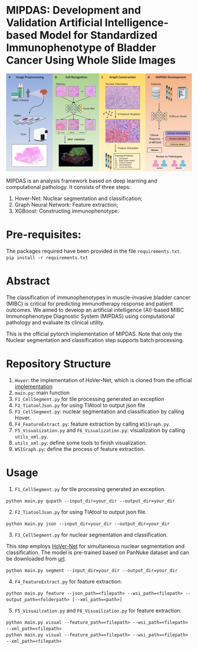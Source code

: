 # MIPDAS: Development and Validation Artificial Intelligence-based Model for Standardized Immunophenotype of Bladder Cancer Using Whole Slide Images

![Figure](https://github.com/zqy396/MIPDAS/blob/main/Figure/Figure.jpg)

MIPDAS is an analysis framework based on deep learning and computational pathology. It consists of three steps: 
1) Hover-Net: Nuclear segmentation and classification;
2) Graph Neural Network: Feature extraction;
3) XGBoost: Constructing immunophenotype.

# Pre-requisites:
The packages required have been provided in the file ```requirements.txt```.
<br>
```pip install -r requirements.txt```

# Abstract
The classification of immunophenotypes in muscle-invasive bladder cancer (MIBC) is critical for predicting immunotherapy response and patient outcomes. We aimed to develop an artificial intelligence (AI)-based MIBC Immunophenotype Diagnostic System (MIPDAS) using computational pathology and evaluate its clinical utility.

This is the official pytorch implementation of MIPDAS. Note that only the Nuclear segmentation and classification step supports batch processing.

# Repository Structure

1) ```Hover```: the implementation of HoVer-Net, which is cloned from the official [implementation](https://github.com/vqdang/hover_net)
2) ```main.py```: main function
3) ```F1_CellSegment.py``` for tile processing generated an exception
4) ```F2_TiatoolJson.py``` for using TIAtool to output json file
5) ```F3_CellSegment.py```: nuclear segmentation and classification by calling Hover.
6) ```F4_FeatureExtract.py```: feature extraction by calling ```WSIGraph.py```.
7) ```F5_Visualization.py``` and ```F6_Visualization.py```: visualization by calling ```utils_xml.py```.
8) ```utils_xml.py```: define some tools to finish visualization.
9) ```WSIGraph.py```: define the process of feature extraction.

# Usage

1. ```F1_CellSegment.py``` for tile processing generated an exception.

```python main.py qupath --input_dir=your_dir --output_dir=your_dir```


2. ```F2_TiatoolJson.py``` for using TIAtool to output json file.

```python main.py json --input_dir=your_dir --output_dir=your_dir```
<br>

3. ```F3_CellSegment.py``` for nuclear segmentation and classification.

This step employs [HoVer-Net](https://github.com/vqdang/hover_net) for simultaneous nuclear segmentation and classification. The model is pre-trained based on PanNuke dataset and can be downloaded from [url](https://drive.google.com/file/d/1SbSArI3KOOWHxRlxnjchO7_MbWzB4lNR/view).

```python main.py segment --input_dir=your_dir --output_dir=your_dir```
<br>

4. ```F4_FeatureExtract.py``` for feature extraction:

```python main.py feature --json_path=<filepath> --wsi_path=<filepath> --output_path=<folderpath> [--xml_path=<path>]```
<br>
  
5. ```F5_Visuailzation.py``` and ```F6_Visuailzation.py``` for feature extraction:

```python main.py visual --feature_path=<filepath> --wsi_path=<filepath> --xml_path=<filepath>```
<br>
```python main.py visual --feature_path=<filepath> --wsi_path=<filepath> --xml_path=<filepath>```















